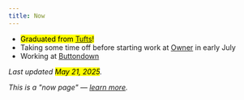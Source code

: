 ```yaml
---
title: Now
---
```


- <mark>Graduated from [Tufts](https://tufts.ben.page)!</mark>
- Taking some time off before starting work at [Owner](https://owner.com) in early July
- Working at [Buttondown](https://buttondown.com)

_Last updated <mark>May 21, 2025</mark>._

_This is a "now page" — [learn more](https://nownownow.com/about)._
